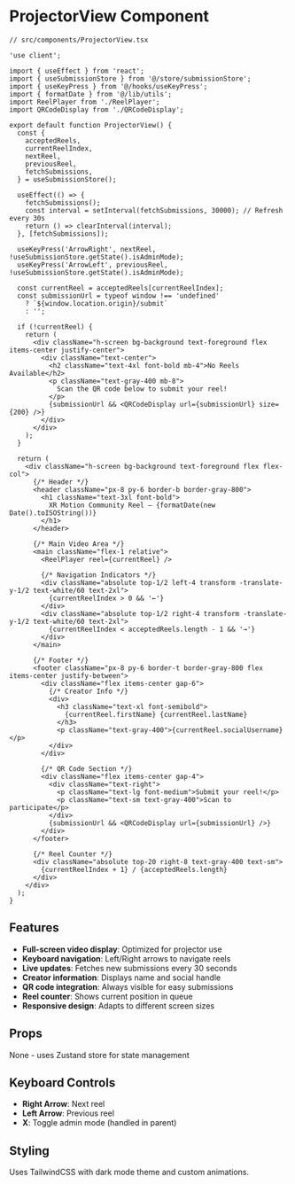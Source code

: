 # ProjectorView Component

```tsx
// src/components/ProjectorView.tsx

'use client';

import { useEffect } from 'react';
import { useSubmissionStore } from '@/store/submissionStore';
import { useKeyPress } from '@/hooks/useKeyPress';
import { formatDate } from '@/lib/utils';
import ReelPlayer from './ReelPlayer';
import QRCodeDisplay from './QRCodeDisplay';

export default function ProjectorView() {
  const {
    acceptedReels,
    currentReelIndex,
    nextReel,
    previousReel,
    fetchSubmissions,
  } = useSubmissionStore();

  useEffect(() => {
    fetchSubmissions();
    const interval = setInterval(fetchSubmissions, 30000); // Refresh every 30s
    return () => clearInterval(interval);
  }, [fetchSubmissions]);

  useKeyPress('ArrowRight', nextReel, !useSubmissionStore.getState().isAdminMode);
  useKeyPress('ArrowLeft', previousReel, !useSubmissionStore.getState().isAdminMode);

  const currentReel = acceptedReels[currentReelIndex];
  const submissionUrl = typeof window !== 'undefined' 
    ? `${window.location.origin}/submit` 
    : '';

  if (!currentReel) {
    return (
      <div className="h-screen bg-background text-foreground flex items-center justify-center">
        <div className="text-center">
          <h2 className="text-4xl font-bold mb-4">No Reels Available</h2>
          <p className="text-gray-400 mb-8">
            Scan the QR code below to submit your reel!
          </p>
          {submissionUrl && <QRCodeDisplay url={submissionUrl} size={200} />}
        </div>
      </div>
    );
  }

  return (
    <div className="h-screen bg-background text-foreground flex flex-col">
      {/* Header */}
      <header className="px-8 py-6 border-b border-gray-800">
        <h1 className="text-3xl font-bold">
          XR Motion Community Reel – {formatDate(new Date().toISOString())}
        </h1>
      </header>

      {/* Main Video Area */}
      <main className="flex-1 relative">
        <ReelPlayer reel={currentReel} />

        {/* Navigation Indicators */}
        <div className="absolute top-1/2 left-4 transform -translate-y-1/2 text-white/60 text-2xl">
          {currentReelIndex > 0 && '←'}
        </div>
        <div className="absolute top-1/2 right-4 transform -translate-y-1/2 text-white/60 text-2xl">
          {currentReelIndex < acceptedReels.length - 1 && '→'}
        </div>
      </main>

      {/* Footer */}
      <footer className="px-8 py-6 border-t border-gray-800 flex items-center justify-between">
        <div className="flex items-center gap-6">
          {/* Creator Info */}
          <div>
            <h3 className="text-xl font-semibold">
              {currentReel.firstName} {currentReel.lastName}
            </h3>
            <p className="text-gray-400">{currentReel.socialUsername}</p>
          </div>
        </div>

        {/* QR Code Section */}
        <div className="flex items-center gap-4">
          <div className="text-right">
            <p className="text-lg font-medium">Submit your reel!</p>
            <p className="text-sm text-gray-400">Scan to participate</p>
          </div>
          {submissionUrl && <QRCodeDisplay url={submissionUrl} />}
        </div>
      </footer>

      {/* Reel Counter */}
      <div className="absolute top-20 right-8 text-gray-400 text-sm">
        {currentReelIndex + 1} / {acceptedReels.length}
      </div>
    </div>
  );
}
```

## Features

- **Full-screen video display**: Optimized for projector use
- **Keyboard navigation**: Left/Right arrows to navigate reels
- **Live updates**: Fetches new submissions every 30 seconds
- **Creator information**: Displays name and social handle
- **QR code integration**: Always visible for easy submissions
- **Reel counter**: Shows current position in queue
- **Responsive design**: Adapts to different screen sizes

## Props

None - uses Zustand store for state management

## Keyboard Controls

- **Right Arrow**: Next reel
- **Left Arrow**: Previous reel
- **X**: Toggle admin mode (handled in parent)

## Styling

Uses TailwindCSS with dark mode theme and custom animations.